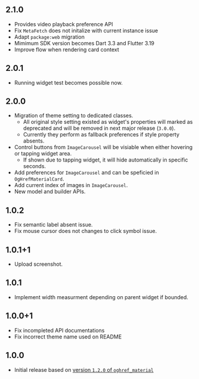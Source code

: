 ## 2.1.0

* Provides video playback preference API
* Fix `MetaFetch` does not initalize with current instance issue
* Adapt `package:web` migration
* Mimimum SDK version becomes Dart 3.3 and Flutter 3.19
* Improve flow when rendering card context

## 2.0.1

* Running widget test becomes possible now.

## 2.0.0

* Migration of theme setting to dedicated classes.
    * All original style setting existed as widget's properties will marked as deprecated and will be removed in next major release (`3.0.0`).
    * Currently they perform as fallback preferences if style property absents.
* Control buttons from `ImageCarousel` will be visiable when either hovering or tapping widget area.
    * If shown due to tapping widget, it will hide automatically in specific seconds.
* Add preferences for `ImageCarousel` and can be speficied in `OgHrefMaterialCard`.
* Add current index of images in `ImageCarousel`.
* New model and builder APIs.

## 1.0.2

* Fix semantic label absent issue.
* Fix mouse cursor does not changes to click symbol issue.

## 1.0.1+1

* Upload screenshot.

## 1.0.1

* Implement width measurment depending on parent widget if bounded.

## 1.0.0+1

* Fix incompleted API documentations
* Fix incorrect theme name used on README

## 1.0.0

* Initial release based on [version `1.2.0` of `oghref_material`](https://pub.dev/packages/oghref_material)

